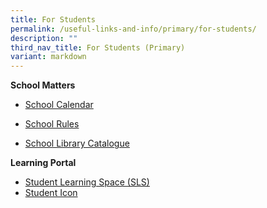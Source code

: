 ```yaml
---
title: For Students
permalink: /useful-links-and-info/primary/for-students/
description: ""
third_nav_title: For Students (Primary)
variant: markdown
---
```

**School Matters**  

*   [School Calendar](/useful-links-and-info/primary/for-students/school-calendar/)  
    
*   [School Rules](/useful-links-and-info/primary/for-students/school-rules/)
*   [School Library Catalogue](https://schoolibrary.moe.edu.sg/marisstellahighpri/)

  

**Learning Portal**

*   [Student Learning Space (SLS)](/useful-links-and-info/primary/for-students/student-learning-space-sls/)
*   [Student Icon](http://myaccount.google.com/)